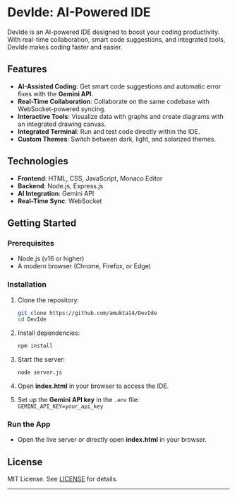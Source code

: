 
# DevIde: AI-Powered IDE  


DevIde is an AI-powered IDE designed to boost your coding productivity. With real-time collaboration, smart code suggestions, and integrated tools, DevIde makes coding faster and easier.

## Features  

- **AI-Assisted Coding**: Get smart code suggestions and automatic error fixes with the **Gemini API**.  
- **Real-Time Collaboration**: Collaborate on the same codebase with WebSocket-powered syncing.  
- **Interactive Tools**: Visualize data with graphs and create diagrams with an integrated drawing canvas.  
- **Integrated Terminal**: Run and test code directly within the IDE.  
- **Custom Themes**: Switch between dark, light, and solarized themes.

## Technologies  
- **Frontend**: HTML, CSS, JavaScript, Monaco Editor  
- **Backend**: Node.js, Express.js  
- **AI Integration**: Gemini API  
- **Real-Time Sync**: WebSocket  

## Getting Started  

### Prerequisites  
- Node.js (v16 or higher)  
- A modern browser (Chrome, Firefox, or Edge)

### Installation  
1. Clone the repository:  
   ```sh
   git clone https://github.com/amukta14/DevIde
   cd DevIde
   ```

2. Install dependencies:  
   ```sh
   npm install  
   ```

3. Start the server:  
   ```sh
   node server.js  
   ```

4. Open **index.html** in your browser to access the IDE.

5. Set up the **Gemini API key** in the `.env` file:  
   `GEMINI_API_KEY=your_api_key`

### Run the App  
- Open the live server or directly open **index.html** in your browser.

## License  
MIT License. See [LICENSE](https://github.com/amukta14/DevIde/blob/main/LICENSE) for details.

---

